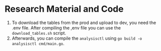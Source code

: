 # Research Material and Code
1. To download the tables from the prod and upload to dev, you need the .env file. After compiling the ,env file you can use the `download_tables.sh` script.
2. Afterwards, you can compile the `analysisctl` using `go build -o analysisctl cmd/main.go`.
